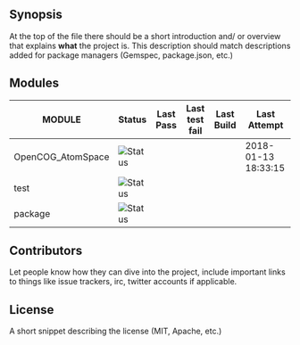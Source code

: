 
## Synopsis

At the top of the file there should be a short introduction and/ or overview that explains **what** the project is. This description should match descriptions added for package managers (Gemspec, package.json, etc.)

## Modules 

| MODULE | Status | Last Pass | Last test fail| Last Build | Last Attempt|
| --- | --- | --- | --- | ---  | --- |
| OpenCOG_AtomSpace | ![Status](https://raw.githubusercontent.com/edguy3/CenStatus/master/jobs/OpenCOG_AtomSpace.svg) |  |  |   | 2018-01-13 18:33:15 |
| test | ![Status](https://raw.githubusercontent.com/edguy3/CenStatus/master/jobs/test.svg) |  |  |   |  |
| package | ![Status](https://raw.githubusercontent.com/edguy3/CenStatus/master/jobs/package.svg) |  |  |   |  |

## Contributors

Let people know how they can dive into the project, include important links to things like issue trackers, irc, twitter accounts if applicable.

## License

A short snippet describing the license (MIT, Apache, etc.)

